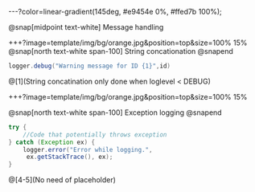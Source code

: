 ---?color=linear-gradient(145deg, #e9454e 0%, #ffed7b 100%);

@snap[midpoint text-white]
Message handling

+++?image=template/img/bg/orange.jpg&position=top&size=100% 15%
@snap[north text-white span-100]
String concationation
@snapend

```java
logger.debug("Warning message for ID {1}",id)
```

@[1](String concatination only done when loglevel < DEBUG)

+++?image=template/img/bg/orange.jpg&position=top&size=100% 15%

@snap[north text-white span-100]
Exception logging
@snapend

```java
try {
    //Code that potentially throws exception
} catch (Exception ex) {
    logger.error("Error while logging.",
     ex.getStackTrace(), ex);
}
```
@[4-5](No need of placeholder)
